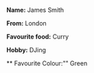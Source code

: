 **Name:** James Smith

**From:** London

**Favourite food:** Curry

**Hobby:** DJing

** Favourite Colour:"" Green
